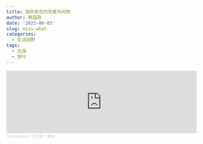```yaml
---
title: 我所思念的究竟为何物
author: 黄国政
date: '2023-06-03'
slug: miss-what
categories:
  - 生活田野
tags:
  - 北海
  - 旅行
---
```


<iframe width="100%" height="166" frameborder="no" scrolling="no" allow="autoplay" src="https://w.soundcloud.com/player/?url=https%3A//api.soundcloud.com/tracks/1529593324&color=%23ff5500&auto_play=true&hide_related=false&show_comments=true&show_user=true&show_reposts=false&show_teaser=true"></iframe><div style="font-size: 10px; color: #cccccc;line-break: anywhere;word-break: normal;overflow: hidden;white-space: nowrap;text-overflow: ellipsis; font-family: Interstate,Lucida Grande,Lucida Sans Unicode,Lucida Sans,Garuda,Verdana,Tahoma,sans-serif;font-weight: 100;"><a href="https://soundcloud.com/sun-residual" title="Sun Residual" target="_blank" style="color: #cccccc; text-decoration: none;">Sun Residual</a> · <a href="https://soundcloud.com/sun-residual/2ihluwhnenqg" title="思念是一种病" target="_blank" style="color: #cccccc; text-decoration: none;">思念是一种病</a></div>

